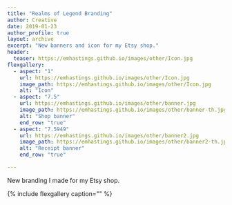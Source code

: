 ```yaml
---
title: "Realms of Legend Branding"
author: Creative
date: 2019-01-23
author_profile: true
layout: archive
excerpt: "New banners and icon for my Etsy shop."
header:
  teaser: https://emhastings.github.io/images/other/Icon.jpg
flexgallery:
  - aspect: "1"
    url: https://emhastings.github.io/images/other/Icon.jpg
    image_path: https://emhastings.github.io/images/other/Icon.jpg
    alt: "Icon"    
  - aspect: "7.5"
    url: https://emhastings.github.io/images/other/banner.jpg
    image_path: https://emhastings.github.io/images/other/banner-th.jpg
    alt: "Shop banner"  
    end_row: "true"
  - aspect: "7.5949"
    url: https://emhastings.github.io/images/other/banner2.jpg
    image_path: https://emhastings.github.io/images/other/banner2-th.jpg
    alt: "Receipt banner"     
    end_row: "true"

---
```


New branding I made for my Etsy shop.

{% include flexgallery caption="" %}
